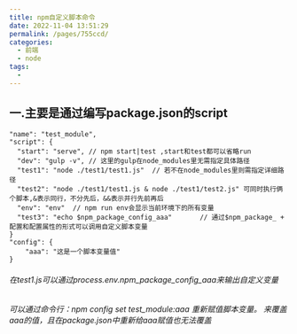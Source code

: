 ```yaml
---
title: npm自定义脚本命令
date: 2022-11-04 13:51:29
permalink: /pages/755ccd/
categories:
  - 前端
  - node
tags:
  - 
---
```

## 一.主要是通过编写package.json的script

```text
"name": "test_module",
"script": {
  "start": "serve",	// npm start|test ,start和test都可以省略run
  "dev": "gulp -v",	// 这里的gulp在node_modules里无需指定具体路径
  "test1": "node ./test1/test1.js"	// 若不在node_modules里则需指定详细路径
  "test2": "node ./test1/test1.js & node ./test1/test2.js" 可同时执行俩个脚本,&表示同行，不分先后，&&表示并行先前再后
  "env": "env"	// npm run env会显示当前环境下的所有变量
  "test3": "echo $npm_package_config_aaa"		// 通过$npm_package_ + 配置和配置属性的形式可以调用自定义脚本变量
}
"config": {
	"aaa": "这是一个脚本变量值"
}
```

###### 在test1.js可以通过process.env.npm_package_config_aaa来输出自定义变量

###### 可以通过命令行：npm config set test_module:aaa 重新赋值脚本变量。		来覆盖aaa的值，且在package.json中重新给aaa赋值也无法覆盖

